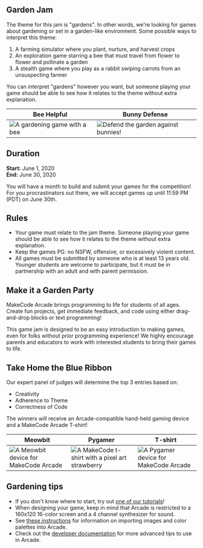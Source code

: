 ## Garden Jam

The theme for this jam is "gardens". In other words, we're looking for games about gardening or set in a garden-like environment. Some possible ways to interpret this theme:

1. A farming simulator where you plant, nurture, and harvest crops
2. An exploration game starring a bee that must travel from flower to flower and pollinate a garden
3. A stealth game where you play as a rabbit swiping carrots from an unsuspecting farmer

You can interpret "gardens" however you want, but someone playing your game should be able to see how it relates to the theme without extra explanation.

Bee Helpful | Bunny Defense
-- | --
![A gardening game with a bee](/static/gamejam/img/demo-1.gif) | ![Defend the garden against bunnies!](/static/gamejam/img/demo-2.gif)

## Duration
**Start:** June 1, 2020  
**End:** June 30, 2020

You will have a month to build and submit your games for the competition!  For you procrastinators out there, we will accept games up until 11:59 PM (PDT) on June 30th.


## Rules

* Your game must relate to the jam theme. Someone playing your game should be able to see how it relates to the theme without extra explanation.
* Keep the games PG: no NSFW, offensive, or excessively violent content.
* All games must be submitted by someone who is at least 13 years old. Younger students are welcome to participate, but it must be in partnership with an adult and with parent permission.


## Make it a Garden Party

MakeCode Arcade brings programming to life for students of all ages. Create fun projects, get immediate feedback, and code using either drag-and-drop blocks or text programming!

This game jam is designed to be an easy introduction to making games, even for folks without prior programming experience! We highly encourage parents and educators to work with interested students to bring their games to life.


## Take Home the Blue Ribbon

Our expert panel of judges will determine the top 3 entries based on:

* Creativity
* Adherence to Theme
* Correctness of Code

The winners will receive an Arcade-compatible hand-held gaming device and a MakeCode Arcade T-shirt!

Meowbit | Pygamer | T-shirt
-- | -- | --
![A Meowbit device for MakeCode Arcade](/static/gamejam/img/meowbit.png) | ![A MakeCode t-shirt with a pixel art strawberry](/static/gamejam/img/tshirt.jpg) | ![A Pygamer device for MakeCode Arcade](/static/gamejam/img/pygamer.jpg)


## Gardening tips

* If you don't know where to start, try out [one of our tutorials](https://arcade.makecode.com/tutorials)!
* When designing your game, keep in mind that Arcade is restricted to a 160x120 16-color screen and a 4 channel synthesizer for sound.
* See [these instructions](https://arcade.makecode.com/developer/images) for information on importing images and color palettes into Arcade.
* Check out the [developer documentation](https://arcade.makecode.com/developer) for more advanced tips to use in Arcade.